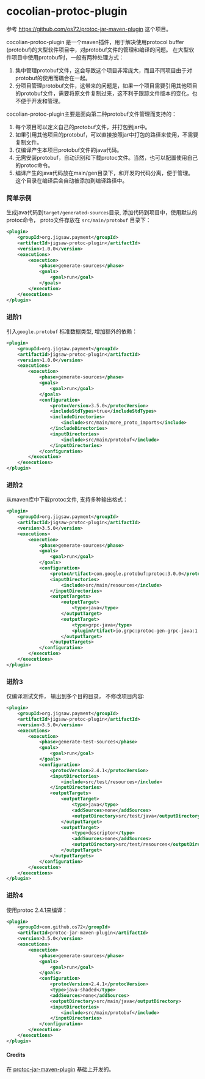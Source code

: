 
cocolian-protoc-plugin
=======================

参考 https://github.com/os72/protoc-jar-maven-plugin 这个项目。 

cocolian-protoc-plugin 是一个maven插件，用于解决使用protocol buffer (protobuf)的大型软件项目中，对protobuf文件的管理和编译的问题。 
在大型软件项目中使用protobuf时，一般有两种处理方式：
1. 集中管理protobuf文件，这会导致这个项目非常庞大，而且不同项目由于对protobuf的使用而耦合在一起。 
2. 分项目管理protobuf文件，这带来的问题是，如果一个项目需要引用其他项目的protobuf文件，需要将原文件复制过来，这不利于跟踪文件版本的变化，也不便于开发和管理。 

cocolian-protoc-plugin主要是面向第二种protobuf文件管理而支持的：
1. 每个项目可以定义自己的protobuf文件，并打包到jar中。 
2. 如果引用其他项目的protobuf，可以直接按照jar中打包的路径来使用，不需要复制文件。 
3. 仅编译产生本项目protobuf文件的java代码。 
4. 无需安装protobuf，自动识别和下载protoc文件。当然，也可以配置使用自己的protoc命令。 
5. 编译产生的java代码放在main/gen目录下，和开发的代码分离，便于管理。这个目录在编译后会自动被添加到编译路径中。 

### 简单示例

生成java代码到`target/generated-sources`目录, 添加代码到项目中，使用默认的protoc命令， proto文件存放在 `src/main/protobuf` 目录下：
```xml
<plugin>
	<groupId>org.jigsaw.payment</groupId>
	<artifactId>jigsaw-protoc-plugin</artifactId>
	<version>1.0.0</version>
	<executions>
		<execution>
			<phase>generate-sources</phase>
			<goals>
				<goal>run</goal>
			</goals>
		</execution>
	</executions>
</plugin>
```

### 进阶1 

引入`google.protobuf` 标准数据类型, 增加额外的依赖：

```xml
<plugin>
	<groupId>org.jigsaw.payment</groupId>
	<artifactId>jigsaw-protoc-plugin</artifactId>
	<version>1.0.0</version>
	<executions>
		<execution>
			<phase>generate-sources</phase>
			<goals>
				<goal>run</goal>
			</goals>
			<configuration>
				<protocVersion>3.5.0</protocVersion>
				<includeStdTypes>true</includeStdTypes>
				<includeDirectories>
					<include>src/main/more_proto_imports</include>
				</includeDirectories>
				<inputDirectories>
					<include>src/main/protobuf</include>
				</inputDirectories>
			</configuration>
		</execution>
	</executions>
</plugin>
```

### 进阶2

从maven库中下载protoc文件, 支持多种输出格式： 

```xml
<plugin>
	<groupId>org.jigsaw.payment</groupId>
	<artifactId>jigsaw-protoc-plugin</artifactId>
	<version>3.5.0</version>
	<executions>
		<execution>
			<phase>generate-sources</phase>
			<goals>
				<goal>run</goal>
			</goals>
			<configuration>
				<protocArtifact>com.google.protobuf:protoc:3.0.0</protocArtifact>
				<inputDirectories>
					<include>src/main/resources</include>
				</inputDirectories>
				<outputTargets>
					<outputTarget>
						<type>java</type>
					</outputTarget>
					<outputTarget>
						<type>grpc-java</type>
						<pluginArtifact>io.grpc:protoc-gen-grpc-java:1.0.1</pluginArtifact>
					</outputTarget>
				</outputTargets>
			</configuration>
		</execution>
	</executions>
</plugin>
```

### 进阶3

仅编译测试文件， 输出到多个目的目录， 不修改项目内容:
```xml
<plugin>
	<groupId>org.jigsaw.payment</groupId>
	<artifactId>jigsaw-protoc-plugin</artifactId>
	<version>3.5.0</version>
	<executions>
		<execution>
			<phase>generate-test-sources</phase>
			<goals>
				<goal>run</goal>
			</goals>
			<configuration>
				<protocVersion>2.4.1</protocVersion>
				<inputDirectories>
					<include>src/test/resources</include>
				</inputDirectories>
				<outputTargets>
					<outputTarget>
						<type>java</type>
						<addSources>none</addSources>
						<outputDirectory>src/test/java</outputDirectory>
					</outputTarget>
					<outputTarget>
						<type>descriptor</type>
						<addSources>none</addSources>
						<outputDirectory>src/test/resources</outputDirectory>
					</outputTarget>
				</outputTargets>
			</configuration>
		</execution>
	</executions>
</plugin>
```

### 进阶4

使用protoc 2.4.1来编译：

```xml
<plugin>
	<groupId>com.github.os72</groupId>
	<artifactId>protoc-jar-maven-plugin</artifactId>
	<version>3.5.0</version>
	<executions>
		<execution>
			<phase>generate-sources</phase>
			<goals>
				<goal>run</goal>
			</goals>
			<configuration>
				<protocVersion>2.4.1</protocVersion>
				<type>java-shaded</type>
				<addSources>none</addSources>
				<outputDirectory>src/main/java</outputDirectory>
				<inputDirectories>
					<include>src/main/protobuf</include>
				</inputDirectories>
			</configuration>
		</execution>
	</executions>
</plugin>
```

#### Credits

在 [protoc-jar-maven-plugin](https://github.com/os72/protoc-jar-maven-plugin) 基础上开发的。 
